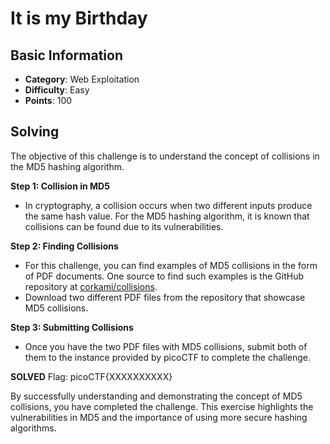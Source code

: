 # It is my Birthday

## Basic Information
- **Category**: Web Exploitation
- **Difficulty**: Easy
- **Points**: 100

## Solving
The objective of this challenge is to understand the concept of collisions in the MD5 hashing algorithm.

**Step 1: Collision in MD5**
- In cryptography, a collision occurs when two different inputs produce the same hash value. For the MD5 hashing algorithm, it is known that collisions can be found due to its vulnerabilities.

**Step 2: Finding Collisions**
- For this challenge, you can find examples of MD5 collisions in the form of PDF documents. One source to find such examples is the GitHub repository at [corkami/collisions](https://github.com/corkami/collisions).
- Download two different PDF files from the repository that showcase MD5 collisions.

**Step 3: Submitting Collisions**
- Once you have the two PDF files with MD5 collisions, submit both of them to the instance provided by picoCTF to complete the challenge.

**SOLVED**
Flag: picoCTF{XXXXXXXXXX}

By successfully understanding and demonstrating the concept of MD5 collisions, you have completed the challenge. This exercise highlights the vulnerabilities in MD5 and the importance of using more secure hashing algorithms.
